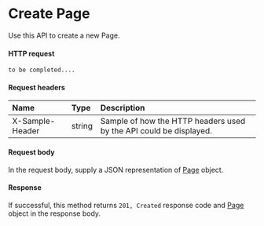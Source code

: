 # Create Page

Use this API to create a new Page.
#### HTTP request
```http
to be completed....
```
#### Request headers
| Name       | Type | Description|
|:---------------|:--------|:----------|
| X-Sample-Header  | string  | Sample of how the HTTP headers used by the API could be displayed.|

#### Request body
In the request body, supply a JSON representation of [Page]('../api/page.md') object.


#### Response
If successful, this method returns `201, Created` response code and [Page](../resources/page.md) object in the response body.
